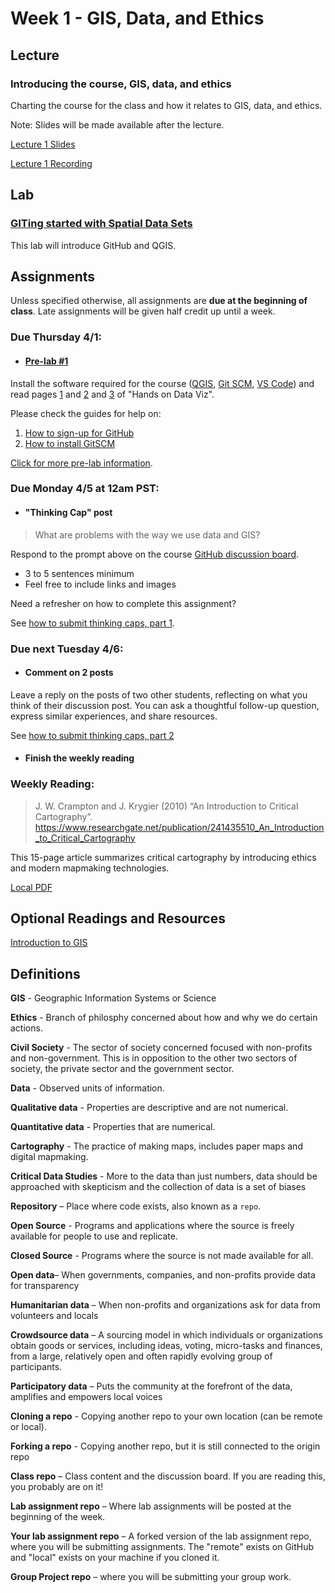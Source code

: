 # Week 1 - GIS, Data, and Ethics

## Lecture
### Introducing the course, GIS, data, and ethics
Charting the course for the class and how it relates to GIS, data, and ethics.

Note: Slides will be made available after the lecture.

[Lecture 1 Slides](./Materials/AA191_S_W1_Lecture_1.pdf
)

[Lecture 1 Recording](https://ucla.zoom.us/rec/share/HuP2yv24GwjVpvclpqBeRUKCO-FoYK3WAVNtWd_ekZOQh6jQOAaX0o3YdNyRWUmy.MWFkQq-g0tsAaftY
)
## Lab
### [GITing started with Spatial Data Sets](./Lab/readme.md)
This lab will introduce GitHub and QGIS.

## Assignments
Unless specified otherwise, all assignments are **due at the beginning of class**. Late assignments will be given half credit up until a week.

### Due Thursday 4/1:
- #### [**Pre-lab #1**](./Materials/1_pre_lab_1.md)
Install the software required for the course ([QGIS](https://qgis.org/en/site/forusers/download.html), [Git SCM](https://git-scm.com/), [VS Code](https://code.visualstudio.com/)) and read pages [1](https://handsondataviz.org/believe.html) and [2](https://handsondataviz.org/persuasive.html) and [3](https://handsondataviz.org/shades.html) of "Hands on Data Viz".

Please check the guides for help on:
1. [How to sign-up for GitHub](../Guides/github_sign_up.md)
2. [How to install GitSCM](../Guides/gitscm.md)

[Click for more pre-lab information](./Materials/1_pre_lab_1.md).
### Due  Monday 4/5 at 12am PST:
- #### **"Thinking Cap" post**
> What are problems with the way we use data and GIS?

Respond to the prompt above on the course [GitHub discussion board](https://github.com/albertkun/21S-ASIAAM-191A/discussions).
 - 3 to 5 sentences minimum
 - Feel free to include links and images

Need a refresher on how to complete this assignment?

See [how to submit thinking caps, part 1](../Guides/thinking_caps.md).

### Due next Tuesday 4/6:
- #### **Comment on 2 posts**
Leave a reply on the posts of two other students, reflecting on what you think of their discussion post. You can ask a thoughtful follow-up question, express similar experiences, and share resources.

See [how to submit thinking caps, part 2](../Guides/thinking_caps.md)

- #### **Finish the weekly reading**

### **Weekly Reading:**
> J. W. Crampton and J. Krygier (2010) “An Introduction to Critical Cartography”. https://www.researchgate.net/publication/241435510_An_Introduction_to_Critical_Cartography

This 15-page article summarizes critical cartography by introducing ethics and modern mapmaking technologies.

[Local PDF](/Materials/3_An_Introduction_to_Critical_Cartography)

## Optional Readings and Resources
[Introduction to GIS](./Materials/a_optional_gis.md)

## Definitions
**GIS** - Geographic Information Systems or Science

**Ethics** - Branch of philosphy concerned about how and why we do certain actions.

**Civil Society** - The sector of society concerned focused with non-profits and non-government. This is in opposition to the other two sectors of society, the private sector and the government sector.

**Data** - Observed units of information.

**Qualitative data** - Properties are descriptive and are not numerical. 

**Quantitative data** - Properties that are numerical.

**Cartography** - The practice of making maps, includes paper maps and digital mapmaking.

**Critical Data Studies** - More to the data than just numbers, data should be approached with skepticism and the collection of data is a set of biases

**Repository** – Place where code exists, also known as a `repo`.

**Open Source** - Programs and applications where the source is freely available for people to use and replicate.

**Closed Source** - Programs where the source is not made available for all.

**Open data**– When governments, companies, and non-profits provide data for transparency

**Humanitarian data** – When non-profits and organizations ask for data from volunteers and locals

**Crowdsource data** – A sourcing model in which individuals or organizations obtain goods or services, including ideas, voting, micro-tasks and finances, from a large, relatively open and often rapidly evolving group of participants.

**Participatory data** – Puts the community at the forefront of the data, amplifies and empowers local voices

**Cloning a repo** - Copying another repo to your own location (can be remote or local).

**Forking a repo** - Copying another repo, but it is still connected to the origin repo
 
**Class repo** – Class content and the discussion board. If you are reading this, you probably are on it!

**Lab assignment repo** – Where lab assignments will be posted at the beginning of the week.

**Your lab assignment repo** – A forked version of the  lab assignment repo, where you will be submitting assignments. The "remote" exists on GitHub and "local" exists on your machine if you cloned it. 

**Group Project repo** – where you will be submitting your group work.
